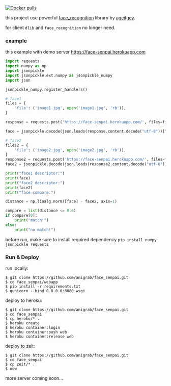 [![Docker pulls](https://img.shields.io/docker/pulls/cumi/face_recognition.svg )](https://hub.docker.com/r/cumi/face_recognition)

this project use powerful [face_recognition](https://github.com/ageitgey/face_recognition) library by [ageitgey](https://github.com/ageitgey).

for client  `dlib`  and  `face_recognition`  no longer need.

### example

this example with demo server https://face-senpai.herokuapp.com

``` python
import requests
import numpy as np
import jsonpickle
import jsonpickle.ext.numpy as jsonpickle_numpy
import json

jsonpickle_numpy.register_handlers()

# face1
files = {
    'file': ('image1.jpg', open('image1.jpg', 'rb')),
}

response = requests.post('https://face-senpai.herokuapp.com/', files=files)

face = jsonpickle.decode(json.loads(response.content.decode("utf-8"))["msg"])

# face2
files2 = {
    'file': ('image2.jpg', open('image2.jpg', 'rb')),
}
response2 = requests.post('https://face-senpai.herokuapp.com/', files=files2)
face2 = jsonpickle.decode(json.loads(response2.content.decode("utf-8"))["msg"])

print("face1 descriptor:")
print(face)
print("face2 descriptor:")
print(face2)
print("face compare:")

distance = np.linalg.norm([face] - face2, axis=1)

compare = list(distance <= 0.6)
if compare[0]:
    print("match!")
else:
    print("no match!")
```
before run, make sure to install required dependency `pip install numpy jsonpickle requests` 

### Run & Deploy

run locally:
```
$ git clone https://github.com/anigrab/face_senpai.git
$ cd face_senpai/webapp
$ pip install -r requirements.txt
$ gunicorn --bind 0.0.0.0:8080 wsgi
```
deploy to heroku:
```
$ git clone https://github.com/anigrab/face_senpai.git
$ cd face_senpai
$ cp heroku/* .
$ heroku create
$ heroku container:login
$ heroku container:push web
$ heroku container:release web
```
deploy to zeit:
```
$ git clone https://github.com/anigrab/face_senpai.git
$ cd face_senpai
$ cp zeit/* .
$ now
```
more server coming soon...